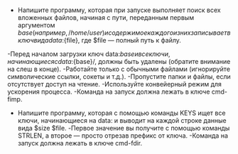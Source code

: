 ####

- Напишите программу, которая при запуске выполняет поиск всех вложенных файлов, начиная с пути, переданным первым аргументом $base (например, /home/user) и содержимое каждого из них записывает в ключ вида data:${file}, где $file — полный путь к файлу.

 -Перед началом загрузки ключ data:${base} и все ключи, начинающиеся с data:${base}/, должны быть удалены (обратите внимание на слеш в конце).
 -Работайте только с обычными файлами (игнорируйте символические ссылки, сокеты и т.д.).
 -Пропустите папки и файлы, если отсутствует доступ на чтение.
 -Используйте конвейерный режим для ускорения процесса.
 -Команда на запуск должна лежать в ключе cmd-fimp.
 
- Напишите программу, которая с помощью команды KEYS ищет все ключи, начинающиеся на data: и выводит на каждой строке данные вида $size $file.
 -Первое значение вы получите с помощью команды STRLEN, а второе — просто отрезав префикс от ключа.
 -Команда на запуск должна лежать в ключе cmd-fdir.
